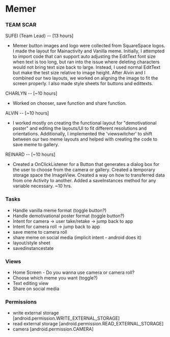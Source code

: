 # Memer

### TEAM SCAR         
SUFEI (Team Lead) -- [13 hours]
 - Memer button images and logo were collected from SquareSpace logos. I made the layout for Mainactivity and Vanilla meme. Initially, I attempted to import code that can support auto adjusting the EditText font size when text is too long, but ran into the issue where deleting characters would not bring text size back to large. Instead, I used normal EditText but make the test size relative to image height. After Alvin and I combined our two layouts, we worked on aligning the image to fit the screen properly. I also made style sheets for buttons and edittexts.

CHARLYN -- [~10 hours]
  - Worked on chooser, save function and share function.

ALVIN -- [~10 hours]
  - I worked mostly on creating the functional layout for "demotivational poster" and editing the layouts/UI to fit different resolutions and orientations. Additionally, I implemented the 'viewswitcher' to shift between our two meme layouts and helped with creating the code to save meme to gallery.

REINARD -- [~10 hours]
  - Created a OnClickListener for a Button that generates a dialog box for the user to choose from the camera or gallery. Created a temporary storage space the ImageView. Created a way on how to transferred data from one Activity to another. Added a saveInstances method for any variable necessary. ~10 hrs.

### Tasks
* Handle vanilla meme format (toggle button?)
* Handle demotivational poster format (toggle button?)
* Intent for camera -> user take/retake -> jump back to app
* Intent for camera roll -> jump back to app
* save meme to camera roll
* share meme on social media (implicit intent - android does it)
* layout/style sheet
* savedinstancestate

### Views
* Home Screen - Do you wanna use camera or camera roll? 
* Choose which meme you want (toggle?)
* Text editing view 
* Share on social media

### Permissions
* write external storage [android.permission.WRITE_EXTERNAL_STORAGE]
* read external storage [android.permission.READ_EXTERNAL_STORAGE]
* camera [android.permission.CAMERA]
